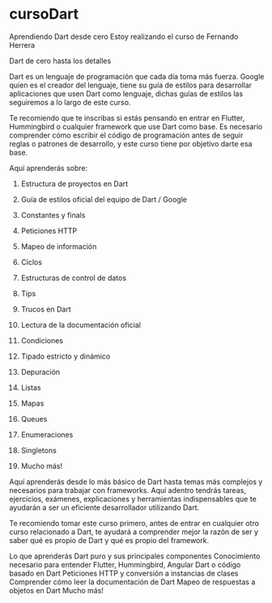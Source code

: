 # cursoDart
Aprendiendo Dart desde cero
Estoy realizando el curso de Fernando Herrera


Dart de cero hasta los detalles

Dart es un lenguaje de programación que cada día toma más fuerza. Google quien es el creador del lenguaje, tiene su guía de estilos para desarrollar aplicaciones que usen Dart como lenguaje, dichas guías de estilos las seguiremos a lo largo de este curso.



Te recomiendo que te inscribas si estás pensando en entrar en Flutter, Hummingbird o cualquier framework que use Dart como base. Es necesario comprender cómo escribir el código de programación antes de seguir reglas o patrones de desarrollo, y este curso tiene por objetivo darte esa base.

Aquí aprenderás sobre:

1. Estructura de proyectos en Dart

2. Guía de estilos oficial del equipo de Dart / Google

3. Constantes y finals

4. Peticiones HTTP

5. Mapeo de información

6. Ciclos

7. Estructuras de control de datos

8. Tips

9. Trucos en Dart

10. Lectura de la documentación oficial

11. Condiciones

12. Tipado estricto y dinámico

13. Depuración

14. Listas

15. Mapas

16. Queues

17. Enumeraciones

18. Singletons

19. Mucho más!



Aquí aprenderás desde lo más básico de Dart hasta temas más complejos y necesarios para trabajar con frameworks. Aquí adentro tendrás tareas, ejercicios, exámenes, explicaciones y herramientas indispensables que te ayudarán a ser un eficiente desarrollador utilizando Dart.



Te recomiendo tomar este curso primero, antes de entrar en cualquier otro curso relacionado a Dart, te ayudará a comprender mejor la razón de ser y saber qué es propio de Dart y qué es propio del framework.

Lo que aprenderás
Dart puro y sus principales componentes
Conocimiento necesario para entender Flutter, Hummingbird, Angular Dart o código basado en Dart
Peticiones HTTP y conversión a instancias de clases
Comprender cómo leer la documentación de Dart
Mapeo de respuestas a objetos en Dart
Mucho más!